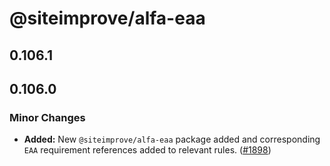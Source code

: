 # @siteimprove/alfa-eaa

## 0.106.1

## 0.106.0

### Minor Changes

- **Added:** New `@siteimprove/alfa-eaa` package added and corresponding `EAA` requirement references added to relevant rules. ([#1898](https://github.com/Siteimprove/alfa/pull/1898))
